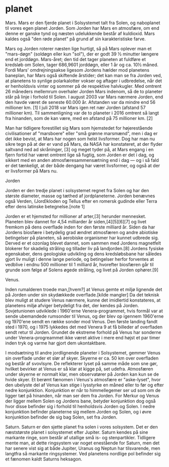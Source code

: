 
# planet 
Mars.
Mars er den fjerde planet i Solsystemet talt fra Solen, og naboplanet til vores egen planet Jorden. Som Jorden har Mars en atmosfære, om end denne er ganske tynd og næsten udelukkende består af kuldioxid. Mars kaldes også "den røde planet" på grund af sin karakteristiske farve.

Mars og Jorden roterer næsten lige hurtigt, så på Mars oplever man et "mars-døgn" (soldøgn eller kun "sol"), der er godt 39 ½ minutter længere end et jorddøgn. Mars-året; den tid det tager planeten at fuldføre et kredsløb om Solen, tager 686,9601 jorddøgn, eller 1 år og ca. 10½ måned. Fordi Mars' omdrejningsakse ligesom Jordens hælder mod planetens baneplan, har Mars også skiftende årstider; det kan man se fra Jorden ved, at planetens to synlige polarkalotter vokser og aftager i udbredelse, når det er henholdsvis vinter og sommer på de respektive halvkugler. Med omtrent 26 måneders mellemrum overhaler Jorden Mars indenom, så de to planeter står på linje i forhold til Solen. I august 2003 var Mars nærmere Jorden, end den havde været de seneste 60.000 år. Afstanden var da mindre end 56 millioner km. [1] I juli 2018 var Mars igen ret nær Jorden (afstand 57 millioner km). Til sammenligning var de to planeter i 2016 omtrent så langt fra hinanden, som de kan være, med en afstand på 75 millioner km. [2]

Man har tidligere forestillet sig Mars som hjemstedet for højerestående civilisationer af "marsboere" eller "små grønne marsmænd", men i dag er det ikke bevist, at Mars har nogen som helst livsformer. Dog har man nu sikre tegn på at der er vand på Mars, da NASA har konstateret, at der flyder saltvand ned ad skråninger, [3] og meget tyder på, at Mars engang i en fjern fortid har været omtrent lige så fugtig, som Jorden er det i dag, og sikkert med en anden atmosfæresammensætning end i dag — og i så fald er det tænkeligt, at der både dengang har været livsformer, og også at der er livsformer på Mars nu.


Jorden

Jorden er den tredje planet i solsystemet regnet fra Solen og har den største diameter, masse og tæthed af jordplaneterne. Jorden benævnes også Verden, (Jord)kloden og Tellus efter en romersk gudinde eller Terra efter dens latinske betegnelse.[note 1]

Jorden er et hjemsted for millioner af arter,[3] herunder mennesket. Planeten blev dannet for 4,54 milliarder år siden,[4][5][6][7] og livet fremkom på dens overflade inden for den første milliard år. Siden da har Jordens biosfære i betydelig grad ændret atmosfæren og andre abiotiske betingelser på planeten, så aerobiske organismer har kunnet udbrede sig. Derved er et ozonlag blevet dannet, som sammen med Jordens magnetfelt blokerer for skadelig stråling og tillader liv på landjorden.[8] Jordens fysiske egenskaber, dens geologiske udvikling og dens kredsløbsbane har således gjort liv muligt i denne lange periode, og betingelser herfor forventes at vedblive i endnu 500 millioner til 1 milliard år, hvorefter biosfæren går til grunde som følge af Solens øgede stråling, og livet på Jorden ophører.[9]

Venus.

Inden rumalderen troede man,[hvem?] at Venus gemte et miljø lignende det på Jorden under sin skydækkede overflade.[kilde mangler] Da det teknisk blev muligt at studere Venus nærmere, kunne det imidlertid konstateres, at planetens miljø afviger betydeligt fra det, der kendes på Jorden. Sovjetunionen udviklede i 1960'erne Venera-programmet, hvis formål var at sende ubemandede rumsonder til Venus, og der blev op igennem 1960'erne og 1970'ene sendt en række sonder mod Venus. Den første landing fandt sted i 1970, og i 1975 lykkedes det med Venera 9 at få billeder af overfladen sendt retur til Jorden. Grundet de ekstreme forhold på Venus har sonderne under Venera-progreammet ikke været aktive i mere end højst et par timer inden tryk og varme har gjort dem ukontaktbare.

I modsætning til andre jordlignende planeter i Solsystemet, gemmer Venus sin overflade under et slør af skyer. Skyerne er ca. 50 km over overfladen og består af svovlsyre. De reflekterer lyset på samme måde som sne gør, hvilket bevirker at Venus er så klar at kigge på, set udefra. Atmosfæren under skyerne er normalt klar, men observatører på Jorden kan kun se de hvide skyer. Et berømt fænomen i Venus's atmosfære er "aske-lyset", hvor den ubelyste del af Venus kan stige i lysstyrke en måned eller to før og efter nedre konjunktion. Konjunktion er når to himmellegemer ser ud som om de ligger tæt på hinanden, når man ser dem fra Jorden. For Merkur og Venus der ligger mellem Solen og Jordens bane, betyder konjunktion dog også hvor disse befinder sig i forhold til henholdsvis Jorden og Solen. I nedre konjunktion befinder planeterne sig mellem Jorden og Solen, og i øvre konjunktion befinder de sig bag Solen, set fra Jorden.

Saturn. 
Saturn er den sjette planet fra solen i vores solsystem. Det er den næststørste planet i solsystemet efter Jupiter. Saturn kendes på sine markante ringe, som består af utallige små is- og stenpartikler. Tidligere mente man, at dette ringsystem var noget enestående for Saturn, men det har senere vist sig at både Jupiter, Uranus og Neptun har tilsvarende, men langtfra så markante ringsystemer. Ved planetens nordlige pol befinder sig et fænomen kaldt Saturns heksagon.

